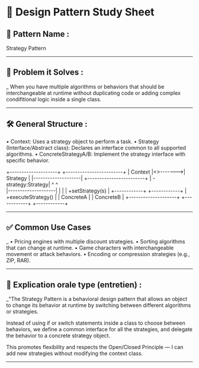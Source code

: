 
# 🧠 Design Pattern Study Sheet

## 📌 Pattern Name :
Strategy Pattern

---

## 🎯 Problem it Solves :
_ When you have multiple algorithms or behaviors that should be interchangeable at runtime without duplicating code or adding complex condifitional logic inside a single class.

---

## 🛠️ General Structure :
•    Context: Uses a strategy object to perform a task.
•    Strategy (Interface/Abstract class): Declares an interface common to all supported algorithms.
•    ConcreteStrategyA/B: Implement the strategy interface with specific behavior.

+--------------------+          +------------------------+
|      Context       |<>------->|       Strategy         |
|--------------------|          +------------------------+
| - strategy:Strategy|          ^            ^          
|--------------------|          |            |
| +setStrategy(s)    |     +------------+  +------------+
| +executeStrategy() |     | ConcreteA  |  | ConcreteB  |
+--------------------+     +------------+  +------------+


---

## ✅ Common Use Cases
_   •    Pricing engines with multiple discount strategies.
    •    Sorting algorithms that can change at runtime.
    •    Game characters with interchangeable movement or attack behaviors.
    •    Encoding or compression strategies (e.g., ZIP, RAR).

---


## 💬 Explication orale type (entretien) :
_"The Strategy Pattern is a behavioral design pattern that allows an object to change its behavior at runtime by switching between different algorithms or strategies.

Instead of using if or switch statements inside a class to choose between behaviors, we define a common interface for all the strategies, and delegate the behavior to a concrete strategy object.

This promotes flexibility and respects the Open/Closed Principle — I can add new strategies without modifying the context class.

---

